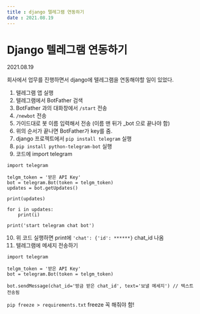 ```yaml
---
title : django 텔레그램 연동하기  
date : 2021.08.19  
---
```


# Django 텔레그램 연동하기
2021.08.19

회사에서 업무를 진행하면서 django에 텔레그램을 연동해야할 일이 있었다.  

1. 텔레그램 앱 실행
2. 텔레그램에서 BotFather 검색
3. BotFather 과의 대화창에서 `/start` 전송
4. `/newbot` 전송
5. 가이드대로 봇 이름 입력해서 전송 (이름 맨 뒤가 _bot 으로 끝나야 함)
6. 위의 순서가 끝나면 BotFather가 key를 줌. 
7. django 프로젝트에서 `pip install telegram` 실행
8. `pip install python-telegram-bot` 실행
9. 코드에 import telegram
```
import telegram

telgm_token = '받은 API Key'
bot = telegram.Bot(token = telgm_token)
updates = bot.getUpdates()

print(updates)

for i in updates:
    print(i)

print('start telegram chat bot')
```
10. 위 코드 실행하면 print에 `'chat': {'id': ******}` chat_id 나옴
11. 텔레그램에 메세지 전송하기
```
import telegram

telgm_token = '받은 API Key'
bot = telegram.Bot(token = telgm_token)

bot.sendMessage(chat_id='방금 받은 chat_id', text='보낼 메세지') // 텍스트 전송됨
```

`pip freeze > requirements.txt` freeze 꼭 해줘야 함!




